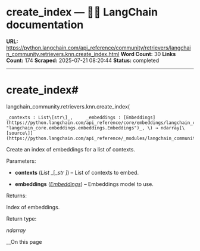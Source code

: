 # create_index — 🦜🔗 LangChain  documentation

**URL:** https://python.langchain.com/api_reference/community/retrievers/langchain_community.retrievers.knn.create_index.html
**Word Count:** 30
**Links Count:** 174
**Scraped:** 2025-07-21 08:20:44
**Status:** completed

---

# create\_index\#

langchain\_community.retrievers.knn.create\_index\(

    _contexts : List\[str\]_,     _embeddings : [Embeddings](https://python.langchain.com/api_reference/core/embeddings/langchain_core.embeddings.embeddings.Embeddings.html#langchain_core.embeddings.embeddings.Embeddings "langchain_core.embeddings.embeddings.Embeddings")_, \) → ndarray[\[source\]](https://python.langchain.com/api_reference/_modules/langchain_community/retrievers/knn.html#create_index)\#     

Create an index of embeddings for a list of contexts.

Parameters:     

  * **contexts** \(_List_ _\[__str_ _\]_\) – List of contexts to embed.

  * **embeddings** \([_Embeddings_](https://python.langchain.com/api_reference/core/embeddings/langchain_core.embeddings.embeddings.Embeddings.html#langchain_core.embeddings.embeddings.Embeddings "langchain_core.embeddings.embeddings.Embeddings")\) – Embeddings model to use.

Returns:     

Index of embeddings.

Return type:     

_ndarray_

__On this page